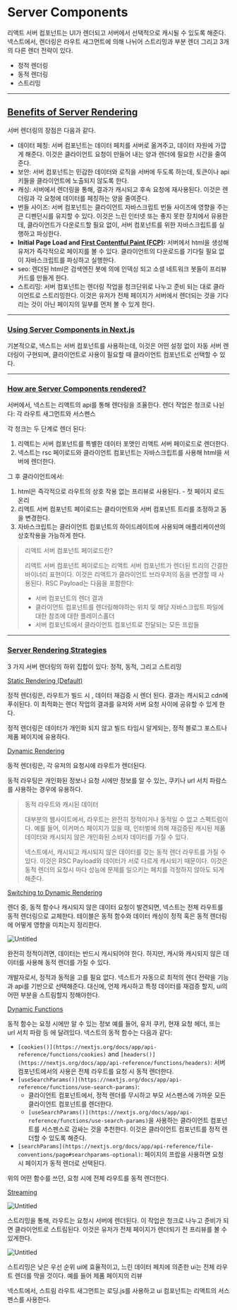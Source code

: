 # Server Components

리액트 서버 컴포넌트는 UI가 렌더되고 서버에서 선택적으로 캐시될 수 있도록 해준다. 넥스트에서, 렌더링은 라우트 새그먼트에 의해 나뉘어 스트리밍과 부분 렌더 그리고 3개의 다른 렌더 전략이 있다.

- 정적 렌더링
- 동적 렌더링
- 스트리밍

---

## [Benefits of Server Rendering](https://nextjs.org/docs/app/building-your-application/rendering/server-components#benefits-of-server-rendering)

서버 렌더링의 장점은 다음과 같다.

- 데이터 페칭: 서버 컴포넌트는 데이터 페치를 서버로 옮겨주고, 데이터 자원에 가깝게 해준다. 이것은 클라이언트 요청이 만들어 내는 양과 렌더에 필요한 시간을 줄여준다.
- 보안: 서버 컴포넌트는 민감한 데이터와 로직을 서버에 두도록 하는데, 토큰이나 api 키들을 클라이언트에 노출되지 않도록 한다.
- 캐싱: 서버에서 렌더링을 통해, 결과가 캐시되고 후속 요청에 재사용된다. 이것은 렌더링과 각 요청에 데이터를 페칭하는 양을 줄여준다.
- 번들 사이즈: 서버 컴포넌트는 클라이언트 자바스크립트 번들 사이즈에 영향을 주는 큰 디펜던시를 유지할 수 있다. 이것은 느린 인터넷 또는 좋지 못한 장치에서 유용한데, 클라이언트가 다운로드할 필요 없이, 서버 컴포넌트를 위한 자바스크립트를 실행하고 파싱한다.
- **Initial Page Load and [First Contentful Paint (FCP)](https://web.dev/fcp/):** 서버에서 html을 생성해 유저가 즉각적으로 페이지를 볼 수 있다. 클라이언트의 다운로드를 기다릴 필요 없이 자바스크립트를 파싱하고 실행한다.
- seo: 렌더된 html은 검색엔진 봇에 의에 인덱싱 되고 소셜 네트워크 봇들이 프리뷰 카드를 만들게 한다.
- 스트리밍: 서버 컴포넌트는 렌더링 작업을 청크단위로 나누고 준비 되는 대로 클라이언트로 스트리밍한다. 이것은 유저가 전체 페이지가 서버에서 렌더되는 것을 기다리는 것이 아닌 페이지의 일부를 먼저 볼 수 있게 한다.

---

### [Using Server Components in Next.js](https://nextjs.org/docs/app/building-your-application/rendering/server-components#using-server-components-in-nextjs)

기본적으로, 넥스트는 서버 컴포넌트를 사용하는데, 이것은 어떤 설정 없이 자동 서버 렌더링이 구현되며, 클라이언트로 사용이 필요할 때 클라이언트 컴포넌트로 선택할 수 있다.

---

### [How are Server Components rendered?](https://nextjs.org/docs/app/building-your-application/rendering/server-components#how-are-server-components-rendered)

서버에서, 넥스트는 리액트의 api를 통해 렌더링을 조율한다. 렌더 작업은 청크로 나뉜다: 각 라우트 새그먼트와 서스펜스

각 청크는 두 단계로 렌더 된다:

1. 리액트는 서버 컴포넌트를 특별한 데이터 포맷인 리액트 서버 페이로드로 렌더한다.
2. 넥스트는 rsc 페이로드와 클라이언트 컴포넌트는 자바스크립트를 사용해 html을 서버에 렌더한다.

그 후 클라이언트에서:

1. html은 즉각적으로 라우트의 상호 작용 없는 프리뷰로 사용된다. - 첫 페이지 로드 온리
2. 리액트 서버 컴포넌트 페이로드는 클라이언트와 서버 컴포넌트 트리를 조정하고 돔을 변경한다.
3. 자바스크립트는 클라이언트 컴포넌트의 하이드레이트에 사용되며 애플리케이션의 상호작용을 가능하게 한다.

> 리액트 서버 컴포넌트 페이로드란?
>
> 리액트 서버 컴포넌트 페이로드는 리액트 서버 컴포넌트가 렌더된 트리의 간결한 바이너리 표현이다. 이것은 리액트가 클라이언트 브라우저의 돔을 변경할 때 사용된다. RSC Payload는 다음을 포함한다:
>
> - 서버 컴포넌트의 렌더 결과
> - 클라이언트 컴포넌트를 렌더링해야하는 위치 및 해당 자바스크립트 파일에 대한 참조에 대한 플레이스홀더
> - 서버 컴포넌트에서 클라이언트 컴포넌트로 전달되는 모든 프랍들

---

### [Server Rendering Strategies](https://nextjs.org/docs/app/building-your-application/rendering#server-rendering-strategies)

3 가지 서버 렌더링의 하위 집합이 있다: 정적, 동적, 그리고 스트리밍

[Static Rendering (Default)](https://nextjs.org/docs/app/building-your-application/rendering#static-rendering-default)

정적 렌더링은, 라우트가 빌드 시 , 데이터 재검증 시 렌더 된다. 결과는 캐시되고 cdn에 푸쉬된다. 이 최적화는 렌더 작업의 결과를 유저와 서버 요청 사이에 공유할 수 있게 한다.

정적 렌더링은 데이터가 개인화 되지 않고 빌드 타임시 알게되는, 정적 블로그 포스트나 제품 페이지에 유용하다.

[Dynamic Rendering](https://nextjs.org/docs/app/building-your-application/rendering#dynamic-rendering)

동적 렌더링은, 각 유저의 요청시에 라우트가 렌더된다.

동적 라우팅은 개인화된 정보나 요청 시에만 정보를 알 수 있는, 쿠키나 url 서치 파람스를 사용하는 경우에 유용하다.

> 동적 라우트와 캐시된 데이터
>
> 대부분의 웹사이트에서, 라우트는 완전히 정적이거나 동적일 수 없고 스펙트럼이다. 예를 들어, 이커머스 페이지가 있을 때, 인터벌에 의해 재검증된 캐시된 제품 데이터와 캐시되지 않은 개인화된 소비자 데이터를 가질 수 있다.
>
> 넥스트에서, 캐시되고 캐시되지 않은 데이터를 갖는 동적 렌더 라우트를 가질 수 있다. 이것은 RSC Payload와 데이터가 서로 다르게 캐시되기 때문이다. 이것은 동적 렌더의 요청시 마다 성능에 문제를 일으키는 페치를 걱정하지 않아도 되게 해준다.

[Switching to Dynamic Rendering](https://nextjs.org/docs/app/building-your-application/rendering#switching-to-dynamic-rendering)

렌더 중, 동적 함수나 캐시되지 않은 데이터 요청이 발견되면, 넥스트는 전체 라우트를 동적 렌더링으로 교체한다. 테이블은 동적 함수와 데이터 캐싱이 정적 혹은 동적 렌더링에 어떻게 영향을 미치는지 정리한다.

![Untitled](https://github.com/yujiseok/nextstep-with-next/assets/83855636/805c4b46-d459-4842-ae5a-f990df627840)

완전히 정적이려면, 데이터는 반드시 캐시되어야 한다. 하지만, 캐시와 캐시되지 않은 데이터를 사용해 동적 렌더를 가질 수 있다.

개발자로서, 정적과 동적을 고를 필요 없다. 넥스트가 자동으로 최적의 렌더 전략을 기능과 api를 기반으로 선택해준다. 대신에, 언제 캐시하고 특정 데이터를 재검증 할지, ui의 어떤 부분을 스트림할지 정해야한다.

[Dynamic Functions](https://nextjs.org/docs/app/building-your-application/rendering#dynamic-functions)

동적 함수는 요정 시에만 알 수 있는 정보 예를 들어, 유저 쿠키, 현재 요청 헤더, 또는 url 서치 파람 등 에 달려있다. 넥스트의 동적 함수는 다음과 같다:

- `[cookies()](https://nextjs.org/docs/app/api-reference/functions/cookies)` and `[headers()](https://nextjs.org/docs/app/api-reference/functions/headers)`: 서버 컴포넌트에서의 사용은 전체 라우트를 요청 시 동적 렌더한다.
- `[useSearchParams()](https://nextjs.org/docs/app/api-reference/functions/use-search-params)`:
  - 클라이언트 컴포넌트에서, 정적 렌더를 무시하고 부모 서스펜스에 가까운 모든 클라이언트 컴포넌트를 렌더한다.
  - `[useSearchParams()](https://nextjs.org/docs/app/api-reference/functions/use-search-params)`을 사용하는 클라이언트 컴포넌트를 서스펜스로 감싸는 것을 추천한다. 이것은 클라이언트 컴포넌트를 정적 렌더할 수 있도록 해준다.
- `[searchParams](https://nextjs.org/docs/app/api-reference/file-conventions/page#searchparams-optional)`: 페이지의 프랍을 사용하면 요청 시 페이지가 동적 렌더로 선택된다.

위의 어떤 함수를 쓰던, 요청 시에 전체 라우트를 동적 렌더한다.

[Streaming](https://nextjs.org/docs/app/building-your-application/rendering#streaming)

![Untitled](https://nextjs.org/_next/image?url=%2Fdocs%2Fdark%2Fsequential-parallel-data-fetching.png&w=3840&q=75&dpl=dpl_GGqC9f3YC9X7o2mZgeZfBtLubEXa)

스트리밍을 통해, 라우트는 요청시 서버에 렌더된다. 이 작업은 청크로 나누고 준비가 되면 클라이언트로 스트림된다. 이것은 유저가 전체 페이지가 렌더되기 전 프리뷰를 볼 수 있게한다.

![Untitled](https://nextjs.org/_next/image?url=%2Fdocs%2Fdark%2Fserver-rendering-with-streaming.png&w=3840&q=75&dpl=dpl_GGqC9f3YC9X7o2mZgeZfBtLubEXa)

스트리밍은 낮은 우선 순위 ui에 효율적이고, 느린 데이터 페치에 의존한 ui는 전체 라우트 렌더를 막을 것이다. 예를 들어 제품 페이지의 리뷰

넥스트에서, 스트림 라우트 새그먼트는 로딩.js를 사용하고 ui 컴포넌트는 리액트의 서스펜스를 사용한다.
